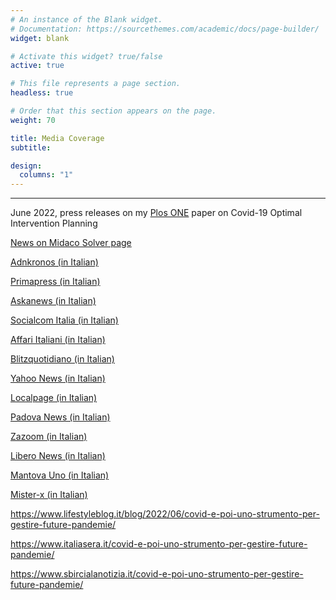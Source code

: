 ```yaml
---
# An instance of the Blank widget.
# Documentation: https://sourcethemes.com/academic/docs/page-builder/
widget: blank

# Activate this widget? true/false
active: true

# This file represents a page section.
headless: true

# Order that this section appears on the page.
weight: 70

title: Media Coverage
subtitle: 

design:
  columns: "1"
---
```

---

June 2022, press releases on my <a href="https://journals.plos.org/plosone/article?id=10.1371/journal.pone.0269830">Plos ONE</a> paper on Covid-19 Optimal Intervention Planning

<a href="http://www.midaco-solver.com/index.php/component/content/article?id=240)">News on Midaco Solver page</a>


<a href="https://www.adnkronos.com/covid-e-poi-uno-strumento-per-gestire-future-pandemie_6VVbKxSb449PPoq5j4TRfN">Adnkronos (in Italian)</a>

<a href="http://www.primapress.it/tecnologia/salute-benessere/7-tech/salutebenessere/emergenza-pandemica-una-ricerca-italiana-stabilisce-i-modelli-d-intervento-per-contenere-la-diffusione.html">Primapress (in Italian)</a>

<a href="
http://maeci.askanews.it/nT/index.php?u=586&c=5191&t=20220613">Askanews (in Italian)</a>


<a href="https://socialcomitalia.com/magazine/framework-per-lottimizzazione-della-logistica-vaccinale-in-situazioni-di-emergenza-pandemica/">Socialcom Italia (in Italian)</a>

<a href="https://www.affaritaliani.it/roma/gestire-le-pandemie-ora-si-puo-lo-strumento-per-ottimizzare-gli-interventi-801431.html">Affari Italiani (in Italian)</a>

<a href="https://www.blitzquotidiano.it/salute/pubblicato-il-primo-articolo-scientifico-su-un-framework-per-lottimizzazione-della-logistica-vaccinale-3476797/
">Blitzquotidiano (in Italian)</a>

<a href="https://it.notizie.yahoo.com/covid-e-poi-uno-strumento-122001272.html">Yahoo News (in Italian)</a>

<a href="https://www.localpage.eu/2022/06/16/covid-e-poi-uno-strumento-per-gestire-future-pandemie/">Localpage (in Italian)</a>

<a href="http://www.padovanews.it/2022/06/16/covid-e-poi-uno-strumento-per-gestire-future-pandemie/">Padova News (in Italian)</a>

<a href="https://www.zazoom.it/2022-06-16/covid-e-poi-uno-strumento-per-gestire-future-pandemie/11081482/">Zazoom (in Italian)</a>

<a href="https://247.libero.it/focus/57306753/41819/emergenza-pandemica-una-ricerca-italiana-stabilisce-i-modelli-d-intervento-per-contenere-la-diffusione/">Libero News (in Italian)</a>


<a href="
https://mantovauno.it/salute/covid-e-poi-uno-strumento-per-gestire-future-pandemie/">Mantova Uno (in Italian)</a>

<a href="
https://www.mister-x.it/notizie/dettaglio.php?id=32775726&title=pubblicato-il-primo-articolo-scientifico-su-un-framework-per-l%E2%80%99ottimizzazione-della-logistica-vaccinale">Mister-x (in Italian)</a>











https://www.lifestyleblog.it/blog/2022/06/covid-e-poi-uno-strumento-per-gestire-future-pandemie/

https://www.italiasera.it/covid-e-poi-uno-strumento-per-gestire-future-pandemie/

https://www.sbircialanotizia.it/covid-e-poi-uno-strumento-per-gestire-future-pandemie/
